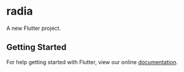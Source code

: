 # radia

A new Flutter project.

## Getting Started

For help getting started with Flutter, view our online
[documentation](https://flutter.io/).

